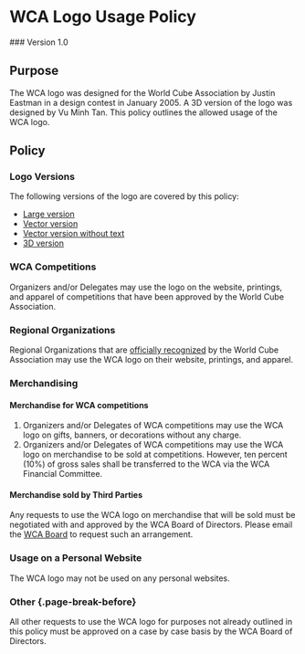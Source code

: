 # WCA Logo Usage Policy
<div class="version">
### Version 1.0
</div>

## Purpose
The WCA logo was designed for the World Cube Association by Justin Eastman in a design contest in January 2005. A 3D version of the logo was designed by Vu Minh Tan. This policy outlines the allowed usage of the WCA logo.

## Policy
### Logo Versions
The following versions of the logo are covered by this policy:

- [Large version](wca{files/WCAlogo_XL.jpg})
- [Vector version](wca{files/WCAlogo.svg})
- [Vector version without text](wca{files/WCAlogo_notext.svg})
- [3D version](wca{files/WCALogo3D.png})

### WCA Competitions
Organizers and/or Delegates may use the logo on the website, printings, and apparel of competitions that have been approved by the World Cube Association.

### Regional Organizations
Regional Organizations that are [officially recognized](wca{organizations}) by the World Cube Association may use the WCA logo on their website, printings, and apparel.

### Merchandising
#### Merchandise for WCA competitions
1. Organizers and/or Delegates of WCA competitions may use the WCA logo on gifts, banners, or decorations without any charge.
2. Organizers and/or Delegates of WCA competitions may use the WCA logo on merchandise to be sold at competitions. However, ten percent (10%) of gross sales shall be transferred to the WCA via the WCA Financial Committee.

#### Merchandise sold by Third Parties
Any requests to use the WCA logo on merchandise that will be sold must be negotiated with and approved by the WCA Board of Directors. Please email the [WCA Board](mailto:board@worldcubeassociation.org) to request such an arrangement.

### Usage on a Personal Website
The WCA logo may not​ be used on any personal websites.

### Other {.page-break-before}
All other requests to use the WCA logo for purposes not already outlined in this policy must be approved on a case by case basis by the WCA Board of Directors.

